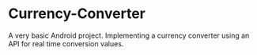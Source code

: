 # Currency-Converter
A very basic Android project. Implementing a currency converter using an API for real time conversion values.
